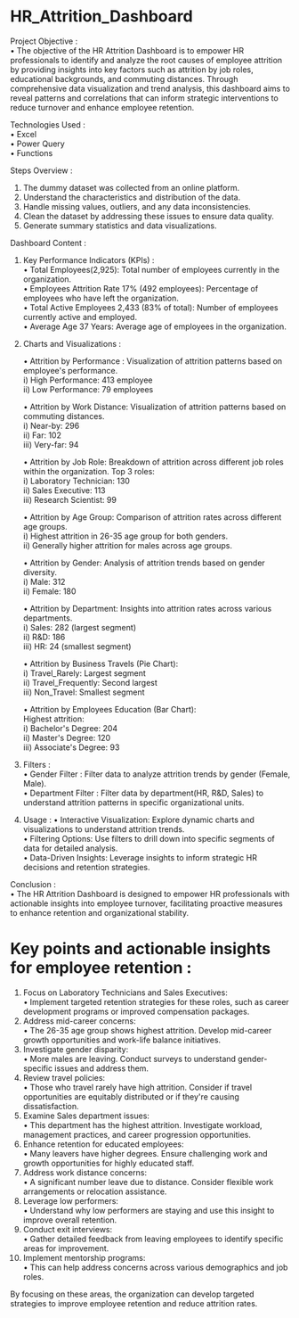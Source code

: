 # HR_Attrition_Dashboard

Project Objective :                                                                                                                                                                                            
  • The objective of the HR Attrition Dashboard is to empower HR professionals to identify and analyze the root causes of employee attrition by providing insights into key factors such as attrition by job 
    roles, educational backgrounds, and commuting distances. Through comprehensive data visualization and trend analysis, this dashboard aims to reveal patterns and correlations that can inform strategic 
    interventions to reduce turnover and enhance employee retention.                                                                                                                                   

Technologies Used :                                                                                                                                                                                           
  • Excel                                                                                                                                                                                                     
  • Power Query                                                                                                                                                                                               
  • Functions                                                                                                                                                                                                 

Steps Overview :
   1) The dummy dataset was collected from an online platform.
   2) Understand the characteristics and distribution of the data.
   3) Handle missing values, outliers, and any data inconsistencies.
   4) Clean the dataset by addressing these issues to ensure data quality.
   5) Generate summary statistics and data visualizations.

Dashboard Content :                                                                                                                                                                                           
   1) Key Performance Indicators (KPIs) :                                                                                                                                                                   
      • Total Employees(2,925): Total number of employees currently in the organization.                                                                                                                         
      • Employees Attrition Rate 17% (492 employees): Percentage of employees who have left the organization.                                                                                                                    
      • Total Active Employees 2,433 (83% of total): Number of employees currently active and employed.                                                                                                                          
      • Average Age 37 Years: Average age of employees in the organization.
      
   3) Charts and Visualizations :
                                                                                                                                                                 
      • Attrition by Performance : Visualization of attrition patterns based on employee's performance.                                                       
             i) High Performance: 413 employee                                                                                                               
             ii) Low Performance: 79 employees
                                                                                                       
      • Attrition by Work Distance: Visualization of attrition patterns based on commuting distances.                                                        
              i) Near-by: 296                                                                                                                                
              ii) Far: 102                                                                                                                                   
              iii) Very-far: 94
                                                                                                                                       
      • Attrition by Job Role: Breakdown of attrition across different job roles within the organization.
               Top 3 roles:                                                                                                                                
                 i) Laboratory Technician: 130                                                                                                              
                 ii) Sales Executive: 113                                                                                                                  
                 iii) Research Scientist: 99                                                                                                                    
                                                                                                          
      • Attrition by Age Group: Comparison of attrition rates across different age groups.                                                                  
                 i) Highest attrition in 26-35 age group for both genders.                                                                                   
                  ii) Generally higher attrition for males across age groups.

                                             
      • Attrition by Gender: Analysis of attrition trends based on gender diversity.                                                                        
      i) Male: 312                                                                                                                              
ii) Female: 180                                                                                                                                          
                              
      • Attrition by Department: Insights into attrition rates across various departments.                                                                  
i) Sales: 282 (largest segment)                                                                                                                             
ii) R&D: 186                                                                                                                                                 
iii) HR: 24 (smallest segment)                                                                                                                          

      • Attrition by Business Travels (Pie Chart):                                                                                                            
          i) Travel_Rarely: Largest segment                                                                                                                
          ii) Travel_Frequently: Second largest                                                                                                        
          iii) Non_Travel: Smallest segment

       • Attrition by Employees Education (Bar Chart):                                                                                                      
           Highest attrition:                                                                                                                              
          i) Bachelor's Degree: 204                                                                                                                      
          ii) Master's Degree: 120                                                                                                                      
          iii) Associate's Degree: 93                                                                                                                                                                                                                              
     
   5) Filters :                                                                                                                                                                                 
      • Gender Filter : Filter data to analyze attrition trends by gender (Female, Male).                                                                                                                                          
      • Department Filter : Filter data by department(HR, R&D, Sales) to understand attrition patterns in specific organizational units.                                                                                                    
   6) Usage :                                                                                                                                                      • Interactive Visualization: Explore dynamic charts and visualizations to understand attrition trends.                                                                                                  
      • Filtering Options: Use filters to drill down into specific segments of data for detailed analysis.                                                                                                  
      • Data-Driven Insights: Leverage insights to inform strategic HR decisions and retention strategies.                                                                                                    

  Conclusion :                                                                                                                                                                                            
      • The HR Attrition Dashboard is designed to empower HR professionals with actionable insights into employee turnover, facilitating proactive measures to enhance retention and organizational stability.

 # Key points and actionable insights for employee retention :

1) Focus on Laboratory Technicians and Sales Executives:                                                                                                  
 • Implement targeted retention strategies for these roles, such as career development programs or improved compensation packages.                        
2) Address mid-career concerns:                                                                                                                              
 • The 26-35 age group shows highest attrition. Develop mid-career growth opportunities and work-life balance initiatives.                                  
3) Investigate gender disparity:                                                                                                                            
 • More males are leaving. Conduct surveys to understand gender-specific issues and address them.                                                          
4) Review travel policies:                                                                                                                                  
 • Those who travel rarely have high attrition. Consider if travel opportunities are equitably distributed or if they're causing dissatisfaction.            
5) Examine Sales department issues:                                                                                                                          
 • This department has the highest attrition. Investigate workload, management practices, and career progression opportunities.                              
6) Enhance retention for educated employees:                                                                                                                 
 • Many leavers have higher degrees. Ensure challenging work and growth opportunities for highly educated staff.                                            
7) Address work distance concerns:                                                                                                                        
 • A significant number leave due to distance. Consider flexible work arrangements or relocation assistance.                                                
8) Leverage low performers:                                                                                                                                  
 • Understand why low performers are staying and use this insight to improve overall retention.                                                              
9) Conduct exit interviews:                                                                                                                                
 •  Gather detailed feedback from leaving employees to identify specific areas for improvement.                                                            
10) Implement mentorship programs:                                                                                                                      
 • This can help address concerns across various demographics and job roles.                                                                                
                                            
By focusing on these areas, the organization can develop targeted strategies to improve employee retention and reduce attrition rates.
 



